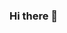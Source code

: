### Hi there 👋

<!--
Welcome to my GitHub profile! I'm **Liliana**, passionate about technology, continuous learning and contributing to the open source community.

🔭 I'm currently working on: Learning how to use GitHub effectively and improving my programming skills. I am exploring different projects and familiarizing myself with best practices in software development.

🌱 I am currently learning: Python. I am focusing on understanding its fundamentals, popular libraries and applications in real projects. I am particularly interested in how Python can be used for artificial intelligence and automation.

👯 I want to collaborate on: Open Source projects that have a positive impact on the community. If you have a project in mind that could use my skills and enthusiasm, feel free to contact me!

🤔 I'm looking for help with: Python deepening, especially in areas involving data analytics, machine learning, and web development. Any resources, advice or mentorship would be greatly appreciated.

💬 Ask me about: Artificial Intelligence. Although I'm still on my learning journey, I'm more than willing to share what I've learned so far and discuss fascinating ideas in this field.

📫 How to contact me: The best way to reach me is through my email lorozco@unillanos.edu.co. I'm open to discussing collaboration opportunities, projects, or just ch
-->
